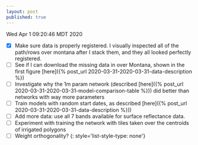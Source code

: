 ```yaml
---
layout: post
published: true
---
```

Wed Apr 1 09:20:46 MDT 2020

- [x] Make sure data is properly registered. I visually inspected all of the path/rows over montana
  after I stack them, and they all looked perfectly registered.
- [ ] See if I can download the missing data in over Montana, shown in the first figure [here]({%
  post_url 2020-03-31-2020-03-31-data-description %})
- [ ] Investigate why the 1m param network (described [here]({% post_url 2020-03-31-2020-03-31-model-comparison-table %})) did better than networks with way more parameters
- [ ] Train models with random start dates, as described [here]({% post_url 2020-03-31-2020-03-31-data-description %}))
- [ ] Add more data: use all 7 bands available for surface reflectance data.
- [ ] Experiment with training the network with tiles taken over the centroids of irrigated polygons
- [ ] Weight orthogonality?
{: style='list-style-type: none'}
